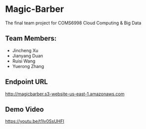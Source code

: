 # Magic-Barber

The final team project for COMS6998 Cloud Computing & Big Data

## Team Members:
- Jincheng Xu
- Jianyang Duan
- Ruisi Wang
- Yuerong Zhang

## Endpoint URL
http://magicbarber.s3-website-us-east-1.amazonaws.com

## Demo Video
https://youtu.be/t1Iv0SsUHFI
